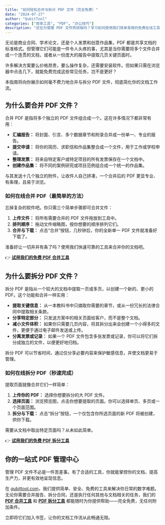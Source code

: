 ```yaml
---
title: "如何轻松合并与拆分 PDF 文件（完全免费）"
date: "2024-07-27"
author: "QubitTool"
categories: ["效率工具", "PDF", "办公技巧"]
description: "还在为管理 PDF 文件而烦恼吗？学习如何使用我们简单易用的免费在线工具，将多个 PDF 文件合并为一个，或将一个大型 PDF 拆分成多个部分。完美适用于报告、合同等场景。"
---
```


无论是商业合同、学术论文，还是个人发票和创意作品集，PDF 都是共享文档的标准格式。但管理它们可能是一件令人头疼的事，尤其是当你需要将多个文件合并成一个连贯的文档，或者从一份庞大的报告中提取几页关键页面时。

许多解决方案要么价格昂贵，要么操作复杂，还需要安装软件。但如果只需在浏览器中点击几下，就能免费完成这些常见任务，岂不是更好？

本指南将向你展示如何毫不费力地合并与拆分 PDF 文件，彻底简化你的文档工作流。

## 为什么要合并 PDF 文件？

合并 PDF 是指将多个独立的 PDF 文件组合成一个。这在许多情况下都非常有用：

*   **汇编报告：** 将封面、引言、多个数据章节和附录合并成一份单一、专业的报告。
*   **提交申请：** 将你的简历、求职信和作品集整合成一个文件，用于工作或学校申请。
*   **整理发票：** 将来自特定客户或特定项目的所有发票保存在一个文档中。
*   **创建作品集：** 将不同的案例研究或项目范例组合成一个统一的作品集。

与其发送十几个独立的附件，让收件人自己拼凑，一个合并后的 PDF 更显专业、有条理，且易于浏览。

### 如何在线合并 PDF（最简单的方法）

忘掉复杂的软件吧。你只需三个简单步骤即可合并文件：

1.  **上传文件：** 将所有需要合并的 PDF 文件拖放到工具中。
2.  **排列顺序：** 拖动文件缩略图，按你想要的顺序排列它们。
3.  **合并与下载：** 点击“合并”按钮，几秒钟后，你的全新单一 PDF 文件就准备好下载了。

准备好让一切井井有条了吗？使用我们快速可靠的工具来合并你的文档吧。

👉 **[试用我们的免费 PDF 合并工具](https://qubittool.com/zh/tools/pdf-merger)**

## 为什么要拆分 PDF 文件？

拆分 PDF 是指从一个较大的文档中提取一页或多页，以创建一个新的、更小的 PDF。这个功能和合并一样实用：

*   **提取关键信息：** 从一本教科书中只摘取你需要的章节，或从一份冗长的法律合同中提取相关条款。
*   **分享特定部分：** 只发送方案中的相关页面给客户，而不是整个文档。
*   **减小文件体积：** 如果你只需要几页内容，将其拆分出来会创建一个小得多的文件，更便于通过电子邮件发送或上传。
*   **分离发票或记录：** 如果一个 PDF 文件包含多张发票或记录，你可以将它们拆分成独立的文件，以便更好地归档。

拆分 PDF 可以节省时间，通过仅分享必要内容来保护敏感信息，并使文档更易于管理。

### 如何在线拆分 PDF（秒速完成）

提取页面就像合并它们一样简单：

1.  **上传你的 PDF：** 选择你想要拆分的大 PDF 文件。
2.  **选择页面：** 浏览预览图，点击你想要提取的页面。你可以选择单页、多页或一个页面范围。
3.  **拆分与下载：** 点击“拆分”按钮，一个仅包含你所选页面的新 PDF 将被创建，供你下载。

需要从文档中取出特定页面吗？从未如此简单。

👉 **[试用我们的免费 PDF 拆分工具](https://qubittool.com/zh/tools/pdf-splitter)**

## 你的一站式 PDF 管理中心

管理 PDF 文件不必是一件苦差事。有了合适的工具，你就能掌控你的文档，提高生产力，并更有效地呈现信息。

在 [qubittool.com](https://qubittool.com)，我们提供简单、安全、免费的工具来解决你日常的数字难题。无论你需要合并报告、拆分合同，还是执行任何其他与文档相关的任务，我们的 **[PDF 合并工具](https://qubittool.com/zh/tools/pdf-merger)** 和 **[PDF 拆分工具](https://qubittool.com/zh/tools/pdf-splitter)** 都能随时为你提供帮助——完全免费，无任何附加条件。

立即将它们加入书签，让你的文档工作流从此畅通无阻。